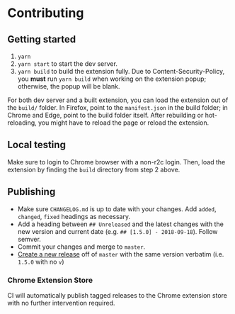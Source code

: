 # Contributing

## Getting started

1. `yarn`
1. `yarn start` to start the dev server.
1. `yarn build` to build the extension fully. Due to Content-Security-Policy, you **must** run `yarn build` when working on the extension popup; otherwise, the popup will be blank.

For both dev server and a built extension, you can load the extension out of the `build/` folder. In Firefox, point to the `manifest.json` in the build folder; in Chrome and Edge, point to the build folder itself. After rebuilding or hot-reloading, you might have to reload the page or reload the extension.

## Local testing

Make sure to login to Chrome browser with a non-r2c login. Then, load the extension by finding the `build` directory from step 2 above.

## Publishing

- Make sure `CHANGELOG.md` is up to date with your changes. Add `added`, `changed`, `fixed` headings as necessary.
- Add a heading between `## Unreleased` and the latest changes with the new version and current date (e.g. `## [1.5.0] - 2018-09-18`). Follow semver.
- Commit your changes and merge to `master`.
- [Create a new release]((https://github.com/returntocorp/secarta-extension/releases/new)) off of `master` with the same version verbatim (i.e. `1.5.0` with no `v`)

### Chrome Extension Store

CI will automatically publish tagged releases to the Chrome extension store with no further intervention required.
